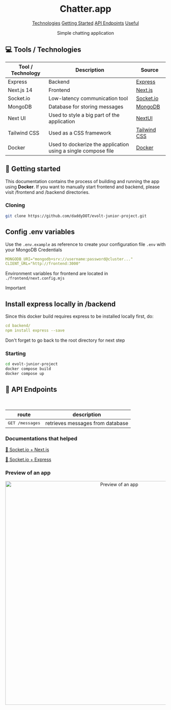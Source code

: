 
<h1 align="center" style="font-weight: bold;">Chatter.app</h1>

<p align="center">
<a href="#tech">Technologies</a>
<a href="#started">Getting Started</a>
<a href="#routes">API Endpoints</a>
<a href="#routes">Useful</a>
 
</p>


<p align="center">Simple chatting application</p>



<h2 id="technologies">💻 Tools / Technologies</h2>

| Tool / Technology | Description | Source |
|---|---|---|
| Express  | Backend | [Express](https://expressjs.com/) |  
| Next.js 14  |  Frontend | [Next.js](https://nextjs.org/) |
| Socket.io  |  Low-latency communication tool | [Socket.io](https://socket.io/)  |
| MongoDB  |  Database for storing messages | [MongoDB](https://www.mongodb.com/)  |
| Next UI  |  Used to style a big part of the application  | [NextUI](https://nextui.org/)  |
| Tailwind CSS |  Used as a CSS framework | [Tailwind CSS](https://tailwindcss.com/)  |
| Docker |  Used to dockerize the application using a single compose file | [Docker](https://www.docker.com/)  |

<h2 id="started">🚀 Getting started</h2>

This documentation contains the process of building and running the app using **Docker**.
If you want to manually start frontend and backend, please visit /frontend and /backend directories.

<h3>Cloning</h3>

```bash
git clone https://github.com/daddyDOT/evolt-junior-project.git
```

<h2>Config .env variables</h2>

Use the `.env.example` as reference to create your configuration file `.env` with your MongoDB Credentials

```yaml
MONGODB_URI="mongodb+srv://username:password@cluster..."
CLIENT_URL="http://frontend:3000"
```

Environment variables for frontend are located in `./frontend/next.config.mjs`

> [!IMPORTANT]
> <h2>Install express locally in /backend</h2>
> 
> Since this docker build requires express to be installed locally first, do:
> ```yaml
> cd backend/
> npm install express --save
> ```
> 
> Don't forget to go back to the root directory for next step

<h3>Starting</h3>

```bash
cd evolt-junior-project
docker compose build
docker compose up
```

<h2 id="routes">📍 API Endpoints</h2>
​

| route               | description                                          
|----------------------|-----------------------------------------------------
| <kbd>GET /messages</kbd>     | retrieves messages from database |


<h3>Documentations that helped</h3>

[📝 Socket.io + Next.js](https://socket.io/how-to/use-with-nextjs)

[💾 Socket.io + Express](https://socket.io/how-to/use-with-express-session)


<h3>Preview of an app</h3>

<p align="center">
  <img src="https://i.ibb.co/prbf7F7/Pixel-True-Mockup.png" alt="Preview of an app" width="700"/>
</p>


